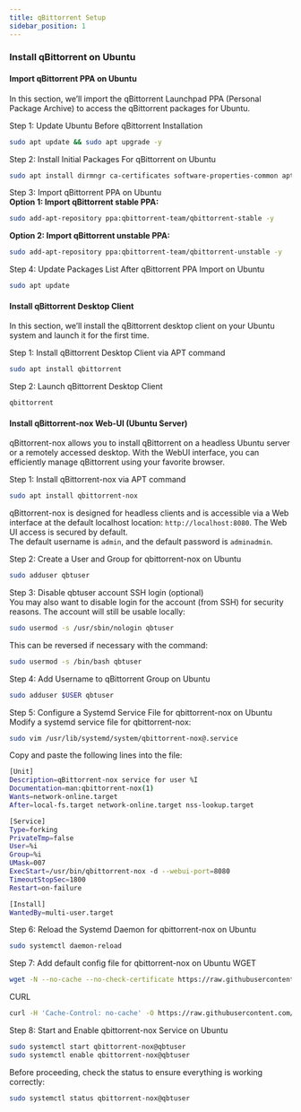```yaml
---
title: qBittorrent Setup
sidebar_position: 1
---
```


### Install qBittorrent on Ubuntu
#### Import qBittorrent PPA on Ubuntu
In this section, we’ll import the qBittorrent Launchpad PPA (Personal Package Archive) to access the qBittorrent packages for Ubuntu.

Step 1: Update Ubuntu Before qBittorrent Installation
```bash
sudo apt update && sudo apt upgrade -y
```

Step 2: Install Initial Packages For qBittorrent on Ubuntu
```bash
sudo apt install dirmngr ca-certificates software-properties-common apt-transport-https
```

Step 3: Import qBittorrent PPA on Ubuntu  
**Option 1: Import qBittorrent stable PPA:**
```bash
sudo add-apt-repository ppa:qbittorrent-team/qbittorrent-stable -y
```

**Option 2: Import qBittorrent unstable PPA:**
```bash
sudo add-apt-repository ppa:qbittorrent-team/qbittorrent-unstable -y
```

Step 4: Update Packages List After qBittorrent PPA Import on Ubuntu
```bash
sudo apt update
```

#### Install qBittorrent Desktop Client
In this section, we’ll install the qBittorrent desktop client on your Ubuntu system and launch it for the first time.  

Step 1: Install qBittorrent Desktop Client via APT command
```bash
sudo apt install qbittorrent
```

Step 2: Launch qBittorrent Desktop Client
```bash
qbittorrent
```

#### Install qBittorrent-nox Web-UI (Ubuntu Server)
qBittorrent-nox allows you to install qBittorrent on a headless Ubuntu server or a remotely accessed desktop. With the WebUI interface, you can efficiently manage qBittorrent using your favorite browser.

Step 1: Install qBittorrent-nox via APT command
```bash
sudo apt install qbittorrent-nox
```
qBittorrent-nox is designed for headless clients and is accessible via a Web interface at the default localhost location: `http://localhost:8080`. The Web UI access is secured by default.  
The default username is `admin`, and the default password is `adminadmin`.  

Step 2: Create a User and Group for qbittorrent-nox on Ubuntu
```bash
sudo adduser qbtuser
```

Step 3: Disable qbtuser account SSH login (optional)  
You may also want to disable login for the account (from SSH) for security reasons. The account will still be usable locally:
```bash
sudo usermod -s /usr/sbin/nologin qbtuser
```
This can be reversed if necessary with the command:
```bash
sudo usermod -s /bin/bash qbtuser
```

Step 4: Add Username to qBittorrent Group on Ubuntu
```bash
sudo adduser $USER qbtuser
```

Step 5: Configure a Systemd Service File for qbittorrent-nox on Ubuntu  
Modify a systemd service file for qbittorrent-nox:
```bash
sudo vim /usr/lib/systemd/system/qbittorrent-nox@.service
```
Copy and paste the following lines into the file:
```bash
[Unit]
Description=qBittorrent-nox service for user %I
Documentation=man:qbittorrent-nox(1)
Wants=network-online.target
After=local-fs.target network-online.target nss-lookup.target

[Service]
Type=forking
PrivateTmp=false
User=%i
Group=%i
UMask=007
ExecStart=/usr/bin/qbittorrent-nox -d --webui-port=8080
TimeoutStopSec=1800
Restart=on-failure

[Install]
WantedBy=multi-user.target
```

Step 6: Reload the Systemd Daemon for qbittorrent-nox on Ubuntu
```bash
sudo systemctl daemon-reload
```

Step 7: Add default config file for qbittorrent-nox on Ubuntu
WGET
``` bash
wget -N --no-cache --no-check-certificate https://raw.githubusercontent.com/carry0987/Linux-Note/master/docs/qBittorrent/setup-qbttorrent-conf.sh && chmod +x setup-qbttorrent-conf.sh && bash setup-qbttorrent-conf.sh
```
CURL
```bash
curl -H 'Cache-Control: no-cache' -O https://raw.githubusercontent.com/carry0987/Linux-Note/master/docs/qBittorrent/setup-qbttorrent-conf.sh && chmod +x setup-qbttorrent-conf.sh && bash setup-qbttorrent-conf.sh
```

Step 8: Start and Enable qbittorrent-nox Service on Ubuntu
```bash
sudo systemctl start qbittorrent-nox@qbtuser
sudo systemctl enable qbittorrent-nox@qbtuser
```
Before proceeding, check the status to ensure everything is working correctly:
```bash
sudo systemctl status qbittorrent-nox@qbtuser
```
